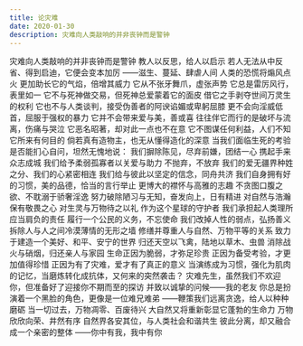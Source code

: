 ```yaml
---
title: 论灾难
date: 2020-01-30
description: 灾难向人类敲响的并非丧钟而是警钟
---
```


灾难向人类敲响的并非丧钟而是警钟
教人以反思，给人以启示
若人无法从中反省、得到启迪，它便会变本加厉
——滋生、蔓延、肆虐人间
人类的恐慌将煽风点火
更加助长它的气焰，倍增其威力
它从不张牙舞爪，虚张声势
它总是雷厉风行，表里如一
它不与死神做交易，但死神总爱蒙着它的面皮
借它之手剥夺世间万灵生的权利
它也不与人类谈判，接受伪善者的阿谀谄媚或卑躬屈膝
更不会向淫威低首，屈服于强权的暴力
它并不会带来爱与美，善或喜
往往伴它而行的是破坏与流离，伤痛与哭泣
它恶名昭著，却对此一点也不在意
它不图谋任何利益，人们不知它所来有何目的
倘若真有造物主，也无从懂得造化的深意
当我们面临生死的考验
是否能扪心自问，坦然无愧地说：
我们摒除陈见，尽弃前嫌，团结一心
携起手来众志成城
我们给予柔弱孤寡者以关爱与助力
不抛弃，不放弃
我们的爱无疆界种姓之分、我们的心紧密相连
我们给与彼此以坚定的信念，同舟共济
我们自身拥有好的习惯，美的品德，恰当的言行举止
更博大的襟怀与高雅的志趣
不贪图口腹之欲、不耽溺于骄奢淫逸
努力破除陋习与无知，奋发向上，日有精进
对自然与浩瀚保有敬畏之心
对生灵与万物待之以礼
作为这个星球的守护者
我们承担起人类理所应当肩负的责任
履行一个公民的义务，不忘使命
我们改掉人性的弱点，弘扬善义
拆除人与人之间冷漠薄情的无形之墙
修缮并尊重人与自然、万物平等的关系
致力于建造一个美好、和平、安宁的世界
归还天空以飞禽，陆地以草木、虫兽
消除战火与硝烟，归还亲人与家园
生命正因为脆弱，才弥足珍贵
正因为备受考验，才更加值得珍惜
正因为有了灾难，爱才有了真正的意义
当演练成为习惯，强化为肌肉的记忆，当磨炼转化成抗体，又何来的突然袭击？
灾难先生，虽然我们不欢迎你，但准备好了迎接你不期而至的探访
并致以诚挚的问候——我的老友
你总是扮演着一个黑脸的角色，更像是一位难兄难弟
——鞭策我们远离贪逸，给人以种种磨砺
当一切过去，万物凋零、百废待兴
大自然又将重新彰显它蓬勃的生命力
万物欣欣向荣、井然有序
自然界各安其位，与人类社会和谐共生
彼此分离，却又融合成一个亲密的整体
——你中有我，我中有你